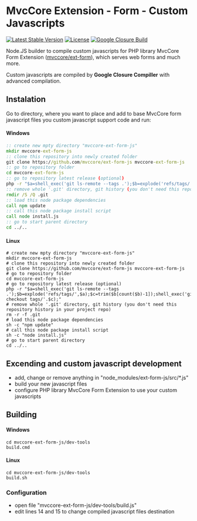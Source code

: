 # MvcCore Extension - Form - Custom Javascripts

[![Latest Stable Version](https://img.shields.io/badge/Stable-v4.2.0-brightgreen.svg?style=plastic)](https://github.com/mvccore/ext-form-js/releases)
[![License](https://img.shields.io/badge/Licence-BSD-brightgreen.svg?style=plastic)](https://mvccore.github.io/docs/mvccore/4.0.0/LICENCE.md)
[![Google Closure Build](https://img.shields.io/badge/Google%20Closure%20Build-passing-brightgreen.svg?style=plastic)](https://developers.google.com/closure/compiler/)

Node.JS builder to compile custom javascripts for PHP library MvcCore Form Extension ([mvccore/ext-form](https://github.com/mvccore/ext-form)), which serves web forms and much more.

Custom javascripts are compiled by **Google Closure Compiller** with advanced compilation.

## Instalation
Go to directory, where you want to place and add to base MvcCore form javascript files you custom javascript support code and run:
#### Windows
```cmd
:: create new mpty directory "mvccore-ext-form-js"
mkdir mvccore-ext-form-js
:: clone this repository into newly created folder
git clone https://github.com/mvccore/ext-form-js mvccore-ext-form-js
:: go to repository folder
cd mvccore-ext-form-js
:: go to repository latest release (optional)
php -r "$a=shell_exec('git ls-remote --tags .');$b=explode('refs/tags/',$a);$c=trim($b[count($b)-1]);shell_exec('git checkout tags/'.$c);"
:: remove whole '.git' directory, git history (you don't need this repository history in your project repo)
rmdir /S /Q .git
:: load this node package dependencies
call npm update
:: call this node package install script
call node install.js
:: go to start parent directory
cd ../..
```
#### Linux
```shell
# create new mpty directory "mvccore-ext-form-js"
mkdir mvccore-ext-form-js
# clone this repository into newly created folder
git clone https://github.com/mvccore/ext-form-js mvccore-ext-form-js
# go to repository folder
cd mvccore-ext-form-js
# go to repository latest release (optional)
php -r "$a=shell_exec('git ls-remote --tags .');$b=explode('refs/tags/',$a);$c=trim($b[count($b)-1]);shell_exec('git checkout tags/'.$c);"
# remove whole '.git' directory, git history (you don't need this repository history in your project repo)
rm -r -f .git
# load this node package dependencies
sh -c "npm update"
# call this node package install script
sh -c "node install.js"
# go to start parent directory
cd ../..
```

## Excending and custom javascript development
- add, change or remove anything in "node_modules/ext-form-js/src/*.js"
- build your new javascript files
- configure PHP library MvcCore Form Extension to use your custom javascripts

## Building
#### Windows
```shell
cd mvccore-ext-form-js/dev-tools
build.cmd
```
#### Linux
```shell
cd mvccore-ext-form-js/dev-tools
build.sh
```

### Configuration
- open file "mvccore-ext-form-js/dev-tools/build.js"
- edit lines 14 and 15 to change compiled javascript files destination